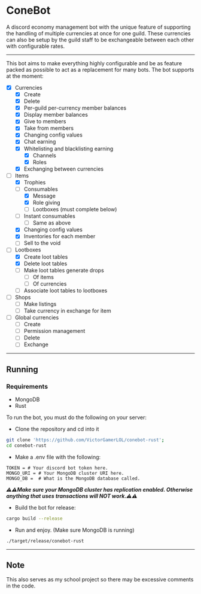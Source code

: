 # ConeBot

A discord economy management bot with the unique feature of supporting the handling of multiple currencies at once for one guild.
These currencies can also be setup by the guild staff to be exchangeable between each other with configurable rates.

---

This bot aims to make everything highly configurable and be as feature packed as possible to act as a replacement for many bots. The bot supports at the moment:

- [x] Currencies
  - [x] Create
  - [x] Delete
  - [x] Per-guild per-currency member balances
  - [x] Display member balances
  - [x] Give to members
  - [x] Take from members
  - [x] Changing config values
  - [x] Chat earning
  - [x] Whitelisting and blacklisting earning
    - [x] Channels
    - [x] Roles
  - [x] Exchanging between currencies
- [ ] Items
  - [x] Trophies <!-- These do nothing they are pretty much done -->
  - [ ] Consumables
    - [x] Message
    - [x] Role giving
    - [ ] Lootboxes (must complete below)
  - [ ] Instant consumables
    - [ ] Same as above
  - [x] Changing config values
  - [x] Inventories for each member
  - [ ] Sell to the void
- [ ] Lootboxes
  - [x] Create loot tables
  - [x] Delete loot tables
  - [ ] Make loot tables generate drops
    - [ ] Of items
    - [ ] Of currencies
  - [ ] Associate loot tables to lootboxes
- [ ] Shops
  - [ ] Make listings
  - [ ] Take currency in exchange for item
- [ ] Global currencies
  - [ ] Create
  - [ ] Permission management
  - [ ] Delete
  - [ ] Exchange

---

## Running

### Requirements

- MongoDB
- Rust

To run the bot, you must do the following on your server:

- Clone the repository and cd into it

 ```bash
 git clone 'https://github.com/VictorGamerLOL/conebot-rust';
 cd conebot-rust
 ```

- Make a .env file with the following:

```env
TOKEN = # Your discord bot token here.
MONGO_URI = # Your MongoDB cluster URI here.
MONGO_DB =  # What is the MongoDB database called.
```

***⚠️⚠️Make sure your MongoDB cluster has replication enabled. Otherwise anything that uses transactions will NOT work.⚠️⚠️***

- Build the bot for release:

```bash
cargo build --release
```

- Run and enjoy. (Make sure MongoDB is running)

```bash
./target/release/conebot-rust
```

---

## Note

This also serves as my school project so there may be excessive comments in the code.
